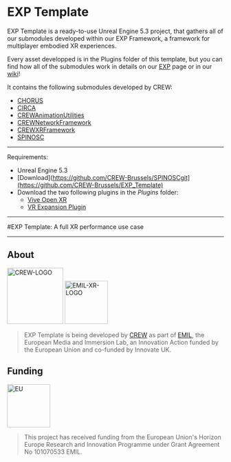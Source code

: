 # EXP Template
EXP Template is a ready-to-use Unreal Engine 5.3 project, that gathers all of our submodules developed within our EXP Framework, a framework for multiplayer embodied XR experiences.

Every asset developped is in the Plugins folder of this template, but you can find how all of the submodules work in details on our [EXP](https://github.com/CREW-Brussels/EXP) page or in our [wiki](https://github.com/CREW-Brussels/EXP/wiki)!

It contains the following submodules developed by CREW:
- [CHORUS](https://github.com/CREW-Brussels/CHORUS/tree/main)
- [CIRCA](https://github.com/CREW-Brussels/CIRCA/tree/main)
- [CREWAnimationUtilities](https://github.com/CREW-Brussels/CREWAnimationUtilities/tree/main)
- [CREWNetworkFramework](https://github.com/CREW-Brussels/CREWNetworkFramework/tree/main)
- [CREWXRFramework](https://github.com/CREW-Brussels/CREWXRFramework/tree/main)
- [SPINOSC](https://github.com/CREW-Brussels/SPINOSC/tree/main)

***
Requirements:
- Unreal Engine 5.3
- [Download](https://github.com/CREW-Brussels/SPINOSCgit](https://github.com/CREW-Brussels/EXP_Template)
- Download the two following plugins in the *Plugins* folder:
  - [Vive Open XR](https://developer.vive.com/resources/openxr/unreal/unreal-download/latest/)
  - [VR Expansion Plugin](https://github.com/mordentral/VRExpansionPlugin/tree/5.3-Locked)
***

#EXP Template: A full XR performance use case



***

## About
<img src="https://github.com/user-attachments/assets/2ffa225b-2966-4f68-8106-3fd403fd6988" alt="CREW-LOGO" width="130"/>  
<img src="https://emil-xr.eu/wp-content/uploads/2022/10/logo_emil-272x300.png)" alt="EMIL-XR-LOGO" width="100"/>

> EXP Template is being developed by [CREW](http://crew.brussels) as part of [EMIL](https://emil-xr.eu/), the European Media and Immersion Lab, an Innovation Action funded by the European Union and co-funded by Innovate UK. 

## Funding
<img src="https://emil-xr.eu/wp-content/uploads/2022/10/EN-Funded-by-the-EU-POS-1024x215.png)" alt="EU" height="100"/>

> This project has received funding from the European Union's Horizon Europe Research and Innovation Programme under Grant Agreement No 101070533 EMIL.
